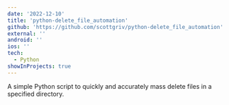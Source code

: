 ```yaml
---
date: '2022-12-10'
title: 'python-delete_file_automation'
github: 'https://github.com/scottgriv/python-delete_file_automation'
external: ''
android: ''
ios: ''
tech:
  - Python
showInProjects: true
---
```


A simple Python script to quickly and accurately mass delete files in a specified directory.

